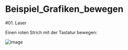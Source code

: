 # Beispiel_Grafiken_bewegen

#01. Laser
   
Einen roten Strich mit der Tastatur bewegen:

![image](https://github.com/MES-SFML/Beispiel_Grafiken_bewegen/assets/78038701/d41d9196-5d62-4dd9-8e9d-54e2f2e38a93)

